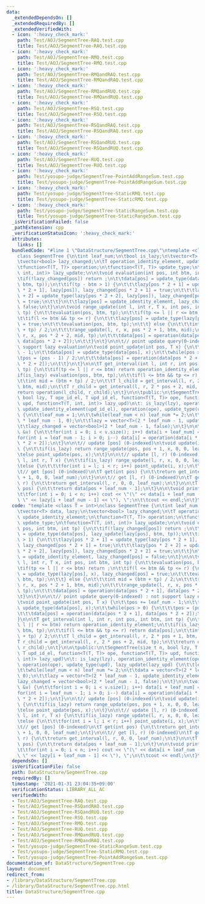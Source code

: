 ```yaml
---
data:
  _extendedDependsOn: []
  _extendedRequiredBy: []
  _extendedVerifiedWith:
  - icon: ':heavy_check_mark:'
    path: Test/AOJ/SegmentTree-RAQ.test.cpp
    title: Test/AOJ/SegmentTree-RAQ.test.cpp
  - icon: ':heavy_check_mark:'
    path: Test/AOJ/SegmentTree-RMQ.test.cpp
    title: Test/AOJ/SegmentTree-RMQ.test.cpp
  - icon: ':heavy_check_mark:'
    path: Test/AOJ/SegmentTree-RMQandRAQ.test.cpp
    title: Test/AOJ/SegmentTree-RMQandRAQ.test.cpp
  - icon: ':heavy_check_mark:'
    path: Test/AOJ/SegmentTree-RMQandRUQ.test.cpp
    title: Test/AOJ/SegmentTree-RMQandRUQ.test.cpp
  - icon: ':heavy_check_mark:'
    path: Test/AOJ/SegmentTree-RSQ.test.cpp
    title: Test/AOJ/SegmentTree-RSQ.test.cpp
  - icon: ':heavy_check_mark:'
    path: Test/AOJ/SegmentTree-RSQandRAQ.test.cpp
    title: Test/AOJ/SegmentTree-RSQandRAQ.test.cpp
  - icon: ':heavy_check_mark:'
    path: Test/AOJ/SegmentTree-RSQandRUQ.test.cpp
    title: Test/AOJ/SegmentTree-RSQandRUQ.test.cpp
  - icon: ':heavy_check_mark:'
    path: Test/AOJ/SegmentTree-RUQ.test.cpp
    title: Test/AOJ/SegmentTree-RUQ.test.cpp
  - icon: ':heavy_check_mark:'
    path: Test/yosupo-judge/SegmentTree-PointAddRangeSum.test.cpp
    title: Test/yosupo-judge/SegmentTree-PointAddRangeSum.test.cpp
  - icon: ':heavy_check_mark:'
    path: Test/yosupo-judge/SegmentTree-StaticRMQ.test.cpp
    title: Test/yosupo-judge/SegmentTree-StaticRMQ.test.cpp
  - icon: ':heavy_check_mark:'
    path: Test/yosupo-judge/SegmentTree-StaticRangeSum.test.cpp
    title: Test/yosupo-judge/SegmentTree-StaticRangeSum.test.cpp
  _isVerificationFailed: false
  _pathExtension: cpp
  _verificationStatusIcon: ':heavy_check_mark:'
  attributes:
    links: []
  bundledCode: "#line 1 \"DataStructure/SegmentTree.cpp\"\ntemplate <class T = int>\n\
    class SegmentTree {\n\tint leaf_num;\n\tbool is_lazy;\n\tvector<T> data, lazy;\n\
    \tvector<bool> lazy_changed;\n\tT operation_identity_element, update_identity_element;\n\
    \tfunction<T(T, T)> operation;\n\tfunction<T(T, T)> update_type;\n\tfunction<T(T,\
    \ int, int)> lazy_update;\n\n\tvoid evaluation(int pos, int btm, int tp) {\n\t\
    \tif(!lazy_changed[pos]) return ;\n\t\tdata[pos] = update_type(data[pos], lazy_update(lazy[pos],\
    \ btm, tp));\n\t\tif(tp - btm > 1) {\n\t\t\tlazy[pos * 2 + 1] = update_type(lazy[pos\
    \ * 2 + 1], lazy[pos]), lazy_changed[pos * 2 + 1] = true;\n\t\t\tlazy[pos * 2\
    \ + 2] = update_type(lazy[pos * 2 + 2], lazy[pos]), lazy_changed[pos * 2 + 2]\
    \ = true;\n\t\t}\n\t\tlazy[pos] = update_identity_element, lazy_changed[pos] =\
    \ false;\n\t}\n\n\tvoid range_update(int l, int r, T x, int pos, int btm, int\
    \ tp) {\n\t\tevaluation(pos, btm, tp);\n\t\tif(tp <= l || r <= btm) return ;\n\
    \t\tif(l <= btm && tp <= r) {\n\t\t\tlazy[pos] = update_type(lazy[pos], x), lazy_changed[pos]\
    \ = true;\n\t\t\tevaluation(pos, btm, tp);\n\t\t} else {\n\t\t\tint mid = (btm\
    \ + tp) / 2;\n\t\t\trange_update(l, r, x, pos * 2 + 1, btm, mid);\n\t\t\trange_update(l,\
    \ r, x, pos * 2 + 2, mid, tp);\n\t\t\tdata[pos] = operation(data[pos * 2 + 1],\
    \ data[pos * 2 + 2]);\n\t\t}\n\t}\n\n\t// point update query(0-indexed) : not\
    \ support lazy evaluation\n\tvoid point_update(int pos, T x) {\n\t\tpos += leaf_num\
    \ - 1;\n\t\tdata[pos] = update_type(data[pos], x);\n\t\twhile(pos > 0) {\n\t\t\
    \tpos = (pos - 1) / 2;\n\t\t\tdata[pos] = operation(data[pos * 2 + 1], data[pos\
    \ * 2 + 2]);\n\t\t}\n\t}\n\n\tT get_interval(int l, int r, int pos, int btm, int\
    \ tp) {\n\t\tif(tp <= l || r <= btm) return operation_identity_element;\n\t\t\
    if(is_lazy) evaluation(pos, btm, tp);\n\t\tif(l <= btm && tp <= r) return data[pos];\n\
    \t\tint mid = (btm + tp) / 2;\n\t\tT l_child = get_interval(l, r, 2 * pos + 1,\
    \ btm, mid);\n\t\tT r_child = get_interval(l, r, 2 * pos + 2, mid, tp);\n\t\t\
    return operation(l_child, r_child);\n\t}\n\n\tpublic:\n\tSegmentTree(size_t n,\
    \ bool lzy, T ope_id_el, T upd_id_el, function<T(T, T)> ope, function<T(T, T)>\
    \ upd, function<T(T, int, int)> lazy_upd)\n\t: is_lazy(lzy), operation_identity_element(ope_id_el),\
    \ update_identity_element(upd_id_el), operation(ope), update_type(upd), lazy_update(lazy_upd)\
    \ {\n\t\tleaf_num = 1;\n\t\twhile(leaf_num < n) leaf_num *= 2;\n\t\tdata = vector<T>(2\
    \ * leaf_num - 1, 0);\n\t\tlazy = vector<T>(2 * leaf_num - 1, update_identity_element);\n\
    \t\tlazy_changed = vector<bool>(2 * leaf_num - 1, false);\n\t}\n\n\tvoid build(vector<int>\
    \ &v) {\n\t\tfor(int i = 0; i < v.size(); i++) data[i + leaf_num] = v[i];\n\t\t\
    for(int i = leaf_num - 1; i > 0; i--) data[i] = operation(data[i * 2 + 1], data[i\
    \ * 2 + 2]);\n\t}\n\n\t// update [pos] (0-indexed)\n\tvoid update(int pos, T x)\
    \ {\n\t\tif(is_lazy) return range_update(pos, pos + 1, x, 0, 0, leaf_num);\n\t\
    \telse point_update(pos, x);\n\t}\n\n\t// update [l, r) (0-indexed)\n\tvoid update(int\
    \ l, int r, T x) {\n\t\tif(is_lazy) range_update(l, r, x, 0, 0, leaf_num);\n\t\
    \telse {\n\t\t\tfor(int i = l; i < r; i++) point_update(i, x);\n\t\t}\n\t}\n\n\
    \t// get [pos] (0-indexed)\n\tT get(int pos) {\n\t\treturn get_interval(pos, pos\
    \ + 1, 0, 0, leaf_num);\n\t}\n\n\t// get [l, r) (0-indexed)\n\tT get(int l, int\
    \ r) {\n\t\treturn get_interval(l, r, 0, 0, leaf_num);\n\t}\n\n\tT operator[](int\
    \ pos) {\n\t\treturn data[pos + leaf_num - 1];\n\t}\n\n\tvoid print(int n) {\n\
    \t\tfor(int i = 0; i < n; i++) cout << \"(\" << data[i + leaf_num - 1] << \",\
    \ \" << lazy[i + leaf_num - 1] << \"), \";\n\t\tcout << endl;\n\t}\n};\n"
  code: "template <class T = int>\nclass SegmentTree {\n\tint leaf_num;\n\tbool is_lazy;\n\
    \tvector<T> data, lazy;\n\tvector<bool> lazy_changed;\n\tT operation_identity_element,\
    \ update_identity_element;\n\tfunction<T(T, T)> operation;\n\tfunction<T(T, T)>\
    \ update_type;\n\tfunction<T(T, int, int)> lazy_update;\n\n\tvoid evaluation(int\
    \ pos, int btm, int tp) {\n\t\tif(!lazy_changed[pos]) return ;\n\t\tdata[pos]\
    \ = update_type(data[pos], lazy_update(lazy[pos], btm, tp));\n\t\tif(tp - btm\
    \ > 1) {\n\t\t\tlazy[pos * 2 + 1] = update_type(lazy[pos * 2 + 1], lazy[pos]),\
    \ lazy_changed[pos * 2 + 1] = true;\n\t\t\tlazy[pos * 2 + 2] = update_type(lazy[pos\
    \ * 2 + 2], lazy[pos]), lazy_changed[pos * 2 + 2] = true;\n\t\t}\n\t\tlazy[pos]\
    \ = update_identity_element, lazy_changed[pos] = false;\n\t}\n\n\tvoid range_update(int\
    \ l, int r, T x, int pos, int btm, int tp) {\n\t\tevaluation(pos, btm, tp);\n\t\
    \tif(tp <= l || r <= btm) return ;\n\t\tif(l <= btm && tp <= r) {\n\t\t\tlazy[pos]\
    \ = update_type(lazy[pos], x), lazy_changed[pos] = true;\n\t\t\tevaluation(pos,\
    \ btm, tp);\n\t\t} else {\n\t\t\tint mid = (btm + tp) / 2;\n\t\t\trange_update(l,\
    \ r, x, pos * 2 + 1, btm, mid);\n\t\t\trange_update(l, r, x, pos * 2 + 2, mid,\
    \ tp);\n\t\t\tdata[pos] = operation(data[pos * 2 + 1], data[pos * 2 + 2]);\n\t\
    \t}\n\t}\n\n\t// point update query(0-indexed) : not support lazy evaluation\n\
    \tvoid point_update(int pos, T x) {\n\t\tpos += leaf_num - 1;\n\t\tdata[pos] =\
    \ update_type(data[pos], x);\n\t\twhile(pos > 0) {\n\t\t\tpos = (pos - 1) / 2;\n\
    \t\t\tdata[pos] = operation(data[pos * 2 + 1], data[pos * 2 + 2]);\n\t\t}\n\t\
    }\n\n\tT get_interval(int l, int r, int pos, int btm, int tp) {\n\t\tif(tp <=\
    \ l || r <= btm) return operation_identity_element;\n\t\tif(is_lazy) evaluation(pos,\
    \ btm, tp);\n\t\tif(l <= btm && tp <= r) return data[pos];\n\t\tint mid = (btm\
    \ + tp) / 2;\n\t\tT l_child = get_interval(l, r, 2 * pos + 1, btm, mid);\n\t\t\
    T r_child = get_interval(l, r, 2 * pos + 2, mid, tp);\n\t\treturn operation(l_child,\
    \ r_child);\n\t}\n\n\tpublic:\n\tSegmentTree(size_t n, bool lzy, T ope_id_el,\
    \ T upd_id_el, function<T(T, T)> ope, function<T(T, T)> upd, function<T(T, int,\
    \ int)> lazy_upd)\n\t: is_lazy(lzy), operation_identity_element(ope_id_el), update_identity_element(upd_id_el),\
    \ operation(ope), update_type(upd), lazy_update(lazy_upd) {\n\t\tleaf_num = 1;\n\
    \t\twhile(leaf_num < n) leaf_num *= 2;\n\t\tdata = vector<T>(2 * leaf_num - 1,\
    \ 0);\n\t\tlazy = vector<T>(2 * leaf_num - 1, update_identity_element);\n\t\t\
    lazy_changed = vector<bool>(2 * leaf_num - 1, false);\n\t}\n\n\tvoid build(vector<int>\
    \ &v) {\n\t\tfor(int i = 0; i < v.size(); i++) data[i + leaf_num] = v[i];\n\t\t\
    for(int i = leaf_num - 1; i > 0; i--) data[i] = operation(data[i * 2 + 1], data[i\
    \ * 2 + 2]);\n\t}\n\n\t// update [pos] (0-indexed)\n\tvoid update(int pos, T x)\
    \ {\n\t\tif(is_lazy) return range_update(pos, pos + 1, x, 0, 0, leaf_num);\n\t\
    \telse point_update(pos, x);\n\t}\n\n\t// update [l, r) (0-indexed)\n\tvoid update(int\
    \ l, int r, T x) {\n\t\tif(is_lazy) range_update(l, r, x, 0, 0, leaf_num);\n\t\
    \telse {\n\t\t\tfor(int i = l; i < r; i++) point_update(i, x);\n\t\t}\n\t}\n\n\
    \t// get [pos] (0-indexed)\n\tT get(int pos) {\n\t\treturn get_interval(pos, pos\
    \ + 1, 0, 0, leaf_num);\n\t}\n\n\t// get [l, r) (0-indexed)\n\tT get(int l, int\
    \ r) {\n\t\treturn get_interval(l, r, 0, 0, leaf_num);\n\t}\n\n\tT operator[](int\
    \ pos) {\n\t\treturn data[pos + leaf_num - 1];\n\t}\n\n\tvoid print(int n) {\n\
    \t\tfor(int i = 0; i < n; i++) cout << \"(\" << data[i + leaf_num - 1] << \",\
    \ \" << lazy[i + leaf_num - 1] << \"), \";\n\t\tcout << endl;\n\t}\n};"
  dependsOn: []
  isVerificationFile: false
  path: DataStructure/SegmentTree.cpp
  requiredBy: []
  timestamp: '2021-01-31 23:04:35+09:00'
  verificationStatus: LIBRARY_ALL_AC
  verifiedWith:
  - Test/AOJ/SegmentTree-RAQ.test.cpp
  - Test/AOJ/SegmentTree-RSQandRAQ.test.cpp
  - Test/AOJ/SegmentTree-RSQandRUQ.test.cpp
  - Test/AOJ/SegmentTree-RSQ.test.cpp
  - Test/AOJ/SegmentTree-RMQ.test.cpp
  - Test/AOJ/SegmentTree-RUQ.test.cpp
  - Test/AOJ/SegmentTree-RMQandRUQ.test.cpp
  - Test/AOJ/SegmentTree-RMQandRAQ.test.cpp
  - Test/yosupo-judge/SegmentTree-StaticRangeSum.test.cpp
  - Test/yosupo-judge/SegmentTree-StaticRMQ.test.cpp
  - Test/yosupo-judge/SegmentTree-PointAddRangeSum.test.cpp
documentation_of: DataStructure/SegmentTree.cpp
layout: document
redirect_from:
- /library/DataStructure/SegmentTree.cpp
- /library/DataStructure/SegmentTree.cpp.html
title: DataStructure/SegmentTree.cpp
---
```

